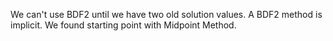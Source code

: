 We can't use BDF2 until we have two old solution values. A  BDF2 method is implicit. We found starting point with Midpoint Method.


